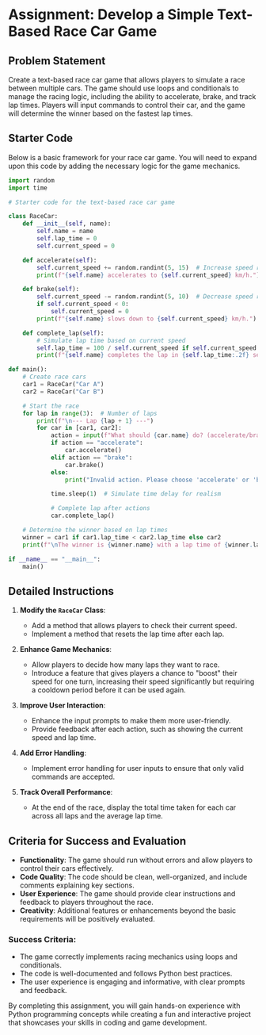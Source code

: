 # Assignment: Develop a Simple Text-Based Race Car Game

## Problem Statement
Create a text-based race car game that allows players to simulate a race between multiple cars. The game should use loops and conditionals to manage the racing logic, including the ability to accelerate, brake, and track lap times. Players will input commands to control their car, and the game will determine the winner based on the fastest lap times.

## Starter Code
Below is a basic framework for your race car game. You will need to expand upon this code by adding the necessary logic for the game mechanics.

```python
import random
import time

# Starter code for the text-based race car game

class RaceCar:
    def __init__(self, name):
        self.name = name
        self.lap_time = 0
        self.current_speed = 0

    def accelerate(self):
        self.current_speed += random.randint(5, 15)  # Increase speed randomly
        print(f"{self.name} accelerates to {self.current_speed} km/h.")

    def brake(self):
        self.current_speed -= random.randint(5, 10)  # Decrease speed randomly
        if self.current_speed < 0:
            self.current_speed = 0
        print(f"{self.name} slows down to {self.current_speed} km/h.")

    def complete_lap(self):
        # Simulate lap time based on current speed
        self.lap_time = 100 / self.current_speed if self.current_speed > 0 else float('inf')
        print(f"{self.name} completes the lap in {self.lap_time:.2f} seconds.")

def main():
    # Create race cars
    car1 = RaceCar("Car A")
    car2 = RaceCar("Car B")

    # Start the race
    for lap in range(3):  # Number of laps
        print(f"\n--- Lap {lap + 1} ---")
        for car in [car1, car2]:
            action = input(f"What should {car.name} do? (accelerate/brake): ").strip().lower()
            if action == "accelerate":
                car.accelerate()
            elif action == "brake":
                car.brake()
            else:
                print("Invalid action. Please choose 'accelerate' or 'brake'.")

            time.sleep(1)  # Simulate time delay for realism

            # Complete lap after actions
            car.complete_lap()

    # Determine the winner based on lap times
    winner = car1 if car1.lap_time < car2.lap_time else car2
    print(f"\nThe winner is {winner.name} with a lap time of {winner.lap_time:.2f} seconds!")

if __name__ == "__main__":
    main()
```

## Detailed Instructions
1. **Modify the `RaceCar` Class**: 
   - Add a method that allows players to check their current speed.
   - Implement a method that resets the lap time after each lap.

2. **Enhance Game Mechanics**:
   - Allow players to decide how many laps they want to race.
   - Introduce a feature that gives players a chance to "boost" their speed for one turn, increasing their speed significantly but requiring a cooldown period before it can be used again.

3. **Improve User Interaction**:
   - Enhance the input prompts to make them more user-friendly.
   - Provide feedback after each action, such as showing the current speed and lap time.

4. **Add Error Handling**:
   - Implement error handling for user inputs to ensure that only valid commands are accepted.

5. **Track Overall Performance**:
   - At the end of the race, display the total time taken for each car across all laps and the average lap time.

## Criteria for Success and Evaluation
- **Functionality**: The game should run without errors and allow players to control their cars effectively.
- **Code Quality**: The code should be clean, well-organized, and include comments explaining key sections.
- **User Experience**: The game should provide clear instructions and feedback to players throughout the race.
- **Creativity**: Additional features or enhancements beyond the basic requirements will be positively evaluated.

### Success Criteria:
- The game correctly implements racing mechanics using loops and conditionals.
- The code is well-documented and follows Python best practices.
- The user experience is engaging and informative, with clear prompts and feedback.

By completing this assignment, you will gain hands-on experience with Python programming concepts while creating a fun and interactive project that showcases your skills in coding and game development.